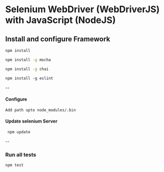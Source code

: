 Selenium WebDriver (WebDriverJS) with JavaScript (NodeJS)
=========================================================


## Install and configure Framework

```bash
npm install
```

```bash
npm install -g mocha
```

```bash
npm install -g chai
```

```
npm install -g eslint
```

--

#### Configure 

```
Add path upto node_modules/.bin
```

#### Update selenium Server

```
 npm update
```

--

### Run all tests

```bash
npm test
```


